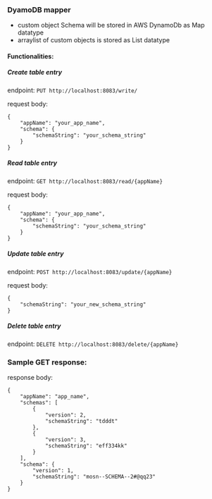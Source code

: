 ### DyamoDB mapper
- custom object Schema will be stored in AWS DynamoDb as Map datatype
- arraylist of custom objects is stored as List datatype

#### Functionalities:

##### Create table entry
endpoint:
`PUT http://localhost:8083/write/`

request body:
```
{
    "appName": "your_app_name",
    "schema": {
        "schemaString": "your_schema_string"
    }
}
```

##### Read table entry
endpoint:
`GET http://localhost:8083/read/{appName}`

request body:
```
{
    "appName": "your_app_name",
    "schema": {
        "schemaString": "your_schema_string"
    }
}
```

##### Update table entry
endpoint:
`POST http://localhost:8083/update/{appName}`

request body:
```
{
    "schemaString": "your_new_schema_string"
}
```

##### Delete table entry
endpoint:
`DELETE http://localhost:8083/delete/{appName}`

### Sample GET response:
response body:
```
{
    "appName": "app_name",
    "schemas": [
        {
            "version": 2,
            "schemaString": "tdddt"
        },
        {
            "version": 3,
            "schemaString": "eff334kk"
        }
    ],
    "schema": {
        "version": 1,
        "schemaString": "mosn--SCHEMA--2#@qq23"
    }
}
```